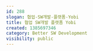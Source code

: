 ```yaml
---
id: 288
slogan: 협업-SW개발-플랫폼-Yobi
title: 협업 SW개발 플랫폼 Yobi
created: 1385697346
category: Better SW Development
visibility: public
---
```

